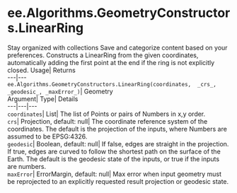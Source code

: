  
#  ee.Algorithms.GeometryConstructors.LinearRing
Stay organized with collections  Save and categorize content based on your preferences. 
Constructs a LinearRing from the given coordinates, automatically adding the first point at the end if the ring is not explicitly closed. Usage| Returns  
---|---  
`ee.Algorithms.GeometryConstructors.LinearRing(coordinates,  _crs_, _geodesic_, _maxError_)`| Geometry  
Argument| Type| Details  
---|---|---  
`coordinates`| List| The list of Points or pairs of Numbers in x,y order.  
`crs`| Projection, default: null| The coordinate reference system of the coordinates. The default is the projection of the inputs, where Numbers are assumed to be EPSG:4326.  
`geodesic`| Boolean, default: null| If false, edges are straight in the projection. If true, edges are curved to follow the shortest path on the surface of the Earth. The default is the geodesic state of the inputs, or true if the inputs are numbers.  
`maxError`| ErrorMargin, default: null| Max error when input geometry must be reprojected to an explicitly requested result projection or geodesic state.  
